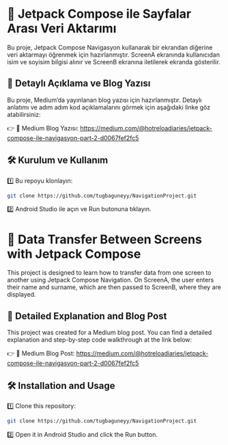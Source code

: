 # 📌 Jetpack Compose ile Sayfalar Arası Veri Aktarımı
Bu proje, Jetpack Compose Navigasyon kullanarak bir ekrandan diğerine veri aktarmayı öğrenmek için hazırlanmıştır. ScreenA ekranında kullanıcıdan isim ve soyisim bilgisi alınır ve ScreenB ekranına iletilerek ekranda gösterilir.


## 📖 Detaylı Açıklama ve Blog Yazısı
Bu proje, Medium’da yayınlanan blog yazısı için hazırlanmıştır. Detaylı anlatımı ve adım adım kod açıklamalarını görmek için aşağıdaki linke göz atabilirsiniz:

👉 📜 Medium Blog Yazısı: https://medium.com/@hotreloadiaries/jetpack-compose-ile-navigasyon-part-2-d0067fef2fc5 

## 🛠 Kurulum ve Kullanım
1️⃣ Bu repoyu klonlayın:
 ```bash
git clone https://github.com/tugbaguneyy/NavigationProject.git
```
2️⃣ Android Studio ile açın ve Run butonuna tıklayın.

# 📌 Data Transfer Between Screens with Jetpack Compose
This project is designed to learn how to transfer data from one screen to another using Jetpack Compose Navigation. On ScreenA, the user enters their name and surname, which are then passed to ScreenB, where they are displayed.

## 📖 Detailed Explanation and Blog Post
This project was created for a Medium blog post. You can find a detailed explanation and step-by-step code walkthrough at the link below:

👉 📜 Medium Blog Post: https://medium.com/@hotreloadiaries/jetpack-compose-ile-navigasyon-part-2-d0067fef2fc5

## 🛠 Installation and Usage
1️⃣ Clone this repository:

 ```bash
git clone https://github.com/tugbaguneyy/NavigationProject.git
```
2️⃣ Open it in Android Studio and click the Run button.

